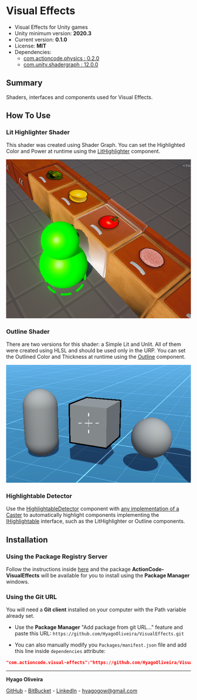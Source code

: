 # Visual Effects

* Visual Effects for Unity games
* Unity minimum version: **2020.3**
* Current version: **0.1.0**
* License: **MIT**
* Dependencies:
	- [com.actioncode.physics : 0.2.0](https://github.com/HyagoOliveira/Physics/tree/0.2.0)
	- [com.unity.shadergraph : 12.0.0](https://docs.unity3d.com/Packages/com.unity.shadergraph@12.0/changelog/CHANGELOG.html)

## Summary

Shaders, interfaces and components used for Visual Effects.

## How To Use

### Lit Highlighter Shader

This shader was created using Shader Graph. 
You can set the Highlighted Color and Power at runtime using the [LitHighlighter](/Runtime/MaterialControllers/LitHighlighter.cs) component.

![Lit Highlighter Shader](/Docs~/LitHighlighterShader.png "Lit Highlighter Shader")

### Outline Shader

There are two versions for this shader: a Simple Lit and Unlit. All of them were created using HLSL and should be used only in the URP. 
You can set the Outlined Color and Thickness at runtime using the [Outline](/Runtime/MaterialControllers/Outline.cs) component.

![Outline Shader](/Docs~/OutlineShader.png "Outline Shader")

### Highlightable Detector

Use the [HighlightableDetector](/Runtime/HighlightableDetector.cs) component with [any implementation of a Caster](https://github.com/HyagoOliveira/Physics/tree/main/Runtime/Casters) to automatically highlight components implementing the [IHighlightable](/Runtime/IHighlightable.cs) interface, such as the LitHighlighter or Outline components.

## Installation

### Using the Package Registry Server

Follow the instructions inside [here](https://cutt.ly/ukvj1c8) and the package **ActionCode-VisualEffects** 
will be available for you to install using the **Package Manager** windows.

### Using the Git URL

You will need a **Git client** installed on your computer with the Path variable already set. 

- Use the **Package Manager** "Add package from git URL..." feature and paste this URL: `https://github.com/HyagoOliveira/VisualEffects.git`

- You can also manually modify you `Packages/manifest.json` file and add this line inside `dependencies` attribute: 

```json
"com.actioncode.visual-effects":"https://github.com/HyagoOliveira/VisualEffects.git"
```

---

**Hyago Oliveira**

[GitHub](https://github.com/HyagoOliveira) -
[BitBucket](https://bitbucket.org/HyagoGow/) -
[LinkedIn](https://www.linkedin.com/in/hyago-oliveira/) -
<hyagogow@gmail.com>
